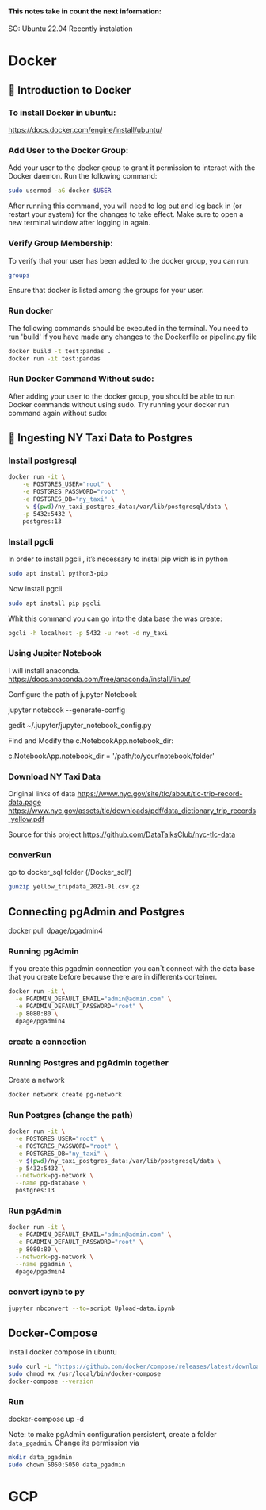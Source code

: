 #### This notes take in count the next information:
SO: Ubuntu 22.04
Recently instalation
# Docker
## 🎥 Introduction to Docker

### To install Docker in ubuntu:
https://docs.docker.com/engine/install/ubuntu/

### Add User to the Docker Group:
Add your user to the docker group to grant it permission to interact with the Docker daemon. Run the following command:
```bash
sudo usermod -aG docker $USER
```
After running this command, you will need to log out and log back in (or restart your system) for the changes to take effect. Make sure to open a new terminal window after logging in again.

### Verify Group Membership:

To verify that your user has been added to the docker group, you can run:

```bash
groups
```
Ensure that docker is listed among the groups for your user.

### Run docker
The following commands should be executed in the terminal. You need to run 'build' if you have made any changes to the Dockerfile or pipeline.py file

```bash
docker build -t test:pandas .
docker run -it test:pandas
```

### Run Docker Command Without sudo:
After adding your user to the docker group, you should be able to run Docker commands without using sudo. Try running your docker run command again without sudo:

## 🎥 Ingesting NY Taxi Data to Postgres
### Install postgresql

```bash
docker run -it \
    -e POSTGRES_USER="root" \
    -e POSTGRES_PASSWORD="root" \
    -e POSTGRES_DB="ny_taxi" \
    -v $(pwd)/ny_taxi_postgres_data:/var/lib/postgresql/data \
    -p 5432:5432 \
    postgres:13
```
### Install pgcli
In order to install pgcli ,  it’s necessary to instal pip wich is in python

```bash
sudo apt install python3-pip
```

Now install pgcli

```bash
sudo apt install pip pgcli
```

Whit this command you can go into the data base the was create:
```bash
pgcli -h localhost -p 5432 -u root -d ny_taxi
```

### Using Jupiter Notebook

I will install anaconda.
https://docs.anaconda.com/free/anaconda/install/linux/

Configure the path of jupyter Notebook

jupyter notebook --generate-config

gedit ~/.jupyter/jupyter_notebook_config.py

Find and Modify the c.NotebookApp.notebook_dir:

c.NotebookApp.notebook_dir = '/path/to/your/notebook/folder'

### Download NY Taxi Data
Original links of data
https://www.nyc.gov/site/tlc/about/tlc-trip-record-data.page
https://www.nyc.gov/assets/tlc/downloads/pdf/data_dictionary_trip_records_yellow.pdf

Source for this project
https://github.com/DataTalksClub/nyc-tlc-data

### converRun
go to docker_sql folder (<your root folder>/Docker_sql/)
```bash
gunzip yellow_tripdata_2021-01.csv.gz 
```


## Connecting pgAdmin and Postgres

docker pull dpage/pgadmin4

### Running pgAdmin
If you create this pgadmin connection you can`t connect with the data base that you create before because there are in differents conteiner.

```bash
docker run -it \
  -e PGADMIN_DEFAULT_EMAIL="admin@admin.com" \
  -e PGADMIN_DEFAULT_PASSWORD="root" \
  -p 8080:80 \
  dpage/pgadmin4
```
### create a connection

### Running Postgres and pgAdmin together

Create a network

```bash
docker network create pg-network
```

### Run Postgres (change the path)

```bash
docker run -it \
  -e POSTGRES_USER="root" \
  -e POSTGRES_PASSWORD="root" \
  -e POSTGRES_DB="ny_taxi" \
  -v $(pwd)/ny_taxi_postgres_data:/var/lib/postgresql/data \
  -p 5432:5432 \
  --network=pg-network \
  --name pg-database \
  postgres:13
```

### Run pgAdmin

```bash
docker run -it \
  -e PGADMIN_DEFAULT_EMAIL="admin@admin.com" \
  -e PGADMIN_DEFAULT_PASSWORD="root" \
  -p 8080:80 \
  --network=pg-network \
  --name pgadmin \
  dpage/pgadmin4
```

### convert ipynb to py
```bash
jupyter nbconvert --to=script Upload-data.ipynb
```


## Docker-Compose 

Install docker compose in ubuntu
```bash
sudo curl -L "https://github.com/docker/compose/releases/latest/download/docker-compose-$(uname -s)-$(uname -m)" -o /usr/local/bin/docker-compose
sudo chmod +x /usr/local/bin/docker-compose
docker-compose --version
```
### Run 

docker-compose up -d

Note: to make pgAdmin configuration persistent, create a folder `data_pgadmin`. Change its permission via

```bash
mkdir data_pgadmin
sudo chown 5050:5050 data_pgadmin
```

# GCP